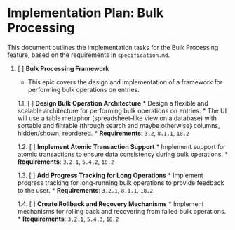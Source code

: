 # Implementation Plan: Bulk Processing

This document outlines the implementation tasks for the Bulk Processing feature, based on the requirements in `specification.md`.

1.  [ ] **Bulk Processing Framework**
    *   This epic covers the design and implementation of a framework for performing bulk operations on entries.

    1.1. [ ] **Design Bulk Operation Architecture**
        *   Design a flexible and scalable architecture for performing bulk operations on entries.
        *   The UI will use a table metaphor (spreadsheet-like view on a database) with sortable and filtrable (through search and maybe otherwise) columns, hidden/shown, reordered.
        *   **Requirements**: `3.2`, `8.1.1`, `18.2`

    1.2. [ ] **Implement Atomic Transaction Support**
        *   Implement support for atomic transactions to ensure data consistency during bulk operations.
        *   **Requirements**: `3.2.1`, `5.4.2`, `18.2`

    1.3. [ ] **Add Progress Tracking for Long Operations**
        *   Implement progress tracking for long-running bulk operations to provide feedback to the user.
        *   **Requirements**: `3.2.1`, `8.1.1`, `18.2`

    1.4. [ ] **Create Rollback and Recovery Mechanisms**
        *   Implement mechanisms for rolling back and recovering from failed bulk operations.
        *   **Requirements**: `3.2.1`, `5.4.3`, `18.2`
